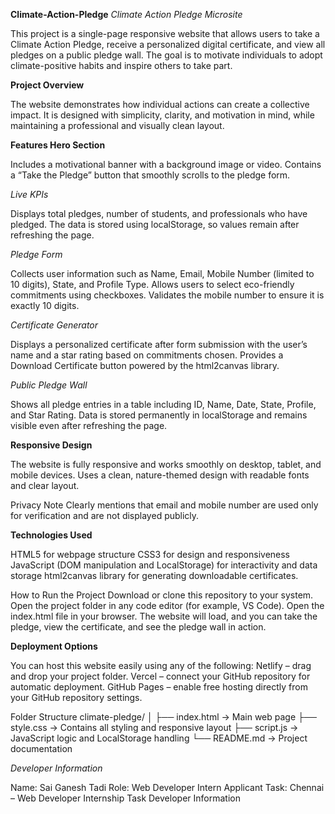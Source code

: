 **Climate-Action-Pledge**
*Climate Action Pledge Microsite*

This project is a single-page responsive website that allows users to take a Climate Action Pledge, receive a personalized digital certificate, and view all pledges on a public pledge wall. The goal is to motivate individuals to adopt climate-positive habits and inspire others to take part.

**Project Overview**

The website demonstrates how individual actions can create a collective impact. It is designed with simplicity, clarity, and motivation in mind, while maintaining a professional and visually clean layout.

**Features Hero Section**

Includes a motivational banner with a background image or video. Contains a “Take the Pledge” button that smoothly scrolls to the pledge form.

*Live KPIs*

Displays total pledges, number of students, and professionals who have pledged. The data is stored using localStorage, so values remain after refreshing the page.

*Pledge Form*

Collects user information such as Name, Email, Mobile Number (limited to 10 digits), State, and Profile Type. Allows users to select eco-friendly commitments using checkboxes. Validates the mobile number to ensure it is exactly 10 digits.

*Certificate Generator*

Displays a personalized certificate after form submission with the user’s name and a star rating based on commitments chosen. Provides a Download Certificate button powered by the html2canvas library.

*Public Pledge Wall*

Shows all pledge entries in a table including ID, Name, Date, State, Profile, and Star Rating. Data is stored permanently in localStorage and remains visible even after refreshing the page.

**Responsive Design**

The website is fully responsive and works smoothly on desktop, tablet, and mobile devices. Uses a clean, nature-themed design with readable fonts and clear layout.

Privacy Note Clearly mentions that email and mobile number are used only for verification and are not displayed publicly.

**Technologies Used**

HTML5 for webpage structure CSS3 for design and responsiveness JavaScript (DOM manipulation and LocalStorage) for interactivity and data storage html2canvas library for generating downloadable certificates.

How to Run the Project Download or clone this repository to your system. Open the project folder in any code editor (for example, VS Code). Open the index.html file in your browser. The website will load, and you can take the pledge, view the certificate, and see the pledge wall in action.

**Deployment Options**

You can host this website easily using any of the following: Netlify – drag and drop your project folder. Vercel – connect your GitHub repository for automatic deployment. GitHub Pages – enable free hosting directly from your GitHub repository settings.

Folder Structure climate-pledge/ 
│ 
├── index.html → Main web page
├── style.css → Contains all styling and responsive layout 
├── script.js → JavaScript logic and LocalStorage handling 
└── README.md → Project documentation

*Developer Information*

Name: Sai Ganesh Tadi 
Role: Web Developer Intern 
Applicant Task: Chennai – Web Developer Internship Task
Developer Information

